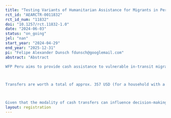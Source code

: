 ```yaml
---
title: "Testing Variants of Humanitarian Assistance for Migrants in Peru"
rct_id: "AEARCTR-0011832"
rct_id_num: "11832"
doi: "10.1257/rct.11832-1.0"
date: "2024-06-03"
status: "on_going"
jel: "nan"
start_year: "2024-04-29"
end_year: "2025-12-31"
pi: "Felipe Alexander Dunsch fdunsch@googlemail.com"
abstract: "Abstract
WFP Peru aims to provide cash assistance to vulnerable in-transit migrants and refugees from Venezuela, so that they are able to meet their essential food and nutrition needs.

Transfers are worth a total of approx. 357 USD (for a household with a maximum of 5 members) and will reach around 16,500 migrants across 5 districts of Peru. The programme will be implemented from April to October-November 2024. The total transfer size is held constant between the two groups. The impact evaluation will be carried out in 2 of these locations: Arequipa and Desaguadero-Puno.

Given that the modality of cash transfers can influence decision-making patterns (including consumption behavior), this impact evaluation will compare the effects of (a) receiving a restricted cash cash (in the form of a Sodexo card, or similar provider) versus (b) receiving a less-restricted pre-loaded debit card (Zinli card, or similar provider) on in-transit migrants and refugees' spending behavior as well as food security and psychosocial well-being, among other indicators. Primary evaluation questions focus on the impact of different CBT modalities on consumption behavior, food security, and other measures of wellbeing, while secondary questions explore migrants' intentions, expectations, and knowledge, as well as their coping mechanisms and psychosocial well-being during their journey."
layout: registration
---
```


